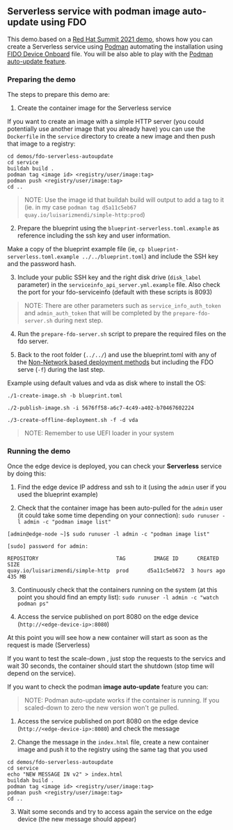 ## Serverless service with podman image auto-update using FDO

This demo.based on a [Red Hat Summit 2021 demo](https://github.com/RedHatGov/RFESummit2021), shows how you can create a Serverless service using  [Podman](https://podman.io/) automating the installation using [FIDO Device Onboard](https://fidoalliance.org/intro-to-fido-device-onboard/) file. You will be also able to play with the [Podman auto-update feature](https://docs.podman.io/en/latest/markdown/podman-auto-update.1.html).

### Preparing the demo

The steps to prepare this demo are:

1) Create the container image for the Serverless service

If you want to create an image with a simple HTTP server (you could potentially use another image that you already have) you can use the `Dockerfile` in the `service` directory to create a new image and then push that image to a registry:

```
cd demos/fdo-serverless-autoupdate
cd service
buildah build .
podman tag <image id> <registry/user/image:tag>
podman push <registry/user/image:tag>
cd ..
```

> NOTE: Use the image id that buildah build will output to add a tag to it (ie. in my case `podman tag d5a11c5eb67 quay.io/luisarizmendi/simple-http:prod`)



2) Prepare the blueprint using the `blueprint-serverless.toml.example` as reference including the ssh key and user information.

Make a copy of the blueprint example file (ie, `cp blueprint-serverless.toml.example ../../blueprint.toml`) and include the SSH key and the password hash.


3) Include your public SSH key and the right disk drive (`disk_label` parameter) in the `serviceinfo_api_server.yml.example` file. Also check the port for your fdo-serviceinfo (default with these scripts is 8093)

> NOTE: There are other parameters such as `service_info_auth_token` and `admin_auth_token` that will be completed by the `prepare-fdo-server.sh` during next step.


4) Run the `prepare-fdo-server.sh` script to prepare the required files on the fdo server.


5) Back to the root folder (`../../`) and use the blueprint.toml with any of the [Non-Network based deployment methods](https://github.com/luisarizmendi/rhel-edge-quickstart#non-network-based-deployment) but including the FDO serve (`-f`) during the last step.

Example using default values and vda as disk where to install the OS:

```
./1-create-image.sh -b blueprint.toml

./2-publish-image.sh -i 5676ff58-a6c7-4c49-a402-b70467602224

./3-create-offline-deployment.sh -f -d vda
```

> NOTE: Remember to use UEFI loader in your system



### Running the demo

Once the edge device is deployed, you can check your **Serverless** service by doing this:

1) Find the edge device IP address and ssh to it (using the `admin` user if you used the blueprint example)

2) Check that the container image has been auto-pulled for the `admin` user (it could take some time depending on your connection): `sudo runuser -l admin -c "podman image list"`

```
[admin@edge-node ~]$ sudo runuser -l admin -c "podman image list"

[sudo] password for admin:

REPOSITORY                         TAG         IMAGE ID      CREATED      SIZE
quay.io/luisarizmendi/simple-http  prod      d5a11c5eb672  3 hours ago  435 MB

```

3) Continuously check that the containers running on the system (at this point you should find an empty list): `sudo runuser -l admin -c "watch podman ps"`

4) Access the service published on port 8080 on the edge device (`http://<edge-device-ip>:8080`)

At this point you will see how a new container will start as soon as the request is made (Serverless)


If you want to test the scale-down , just stop the requests to the servics and wait 30 seconds, the container should start the shutdown (stop time will depend on the service).


If you want to check the podman **image auto-update** feature you can:

> NOTE: Podman auto-update works if the container is running. If you scaled-down to zero the new version won't ge pulled.

1) Access the service published on port 8080 on the edge device (`http://<edge-device-ip>:8080`) and check the message

2) Change the message in the `index.html` file, create a new container image and push it to the registry using the same tag that you used

```
cd demos/fdo-serverless-autoupdate
cd service
echo "NEW MESSAGE IN v2" > index.html
buildah build .
podman tag <image id> <registry/user/image:tag>
podman push <registry/user/image:tag>
cd ..
```

3) Wait some seconds and try to access again the service on the edge device (the new message should appear)

